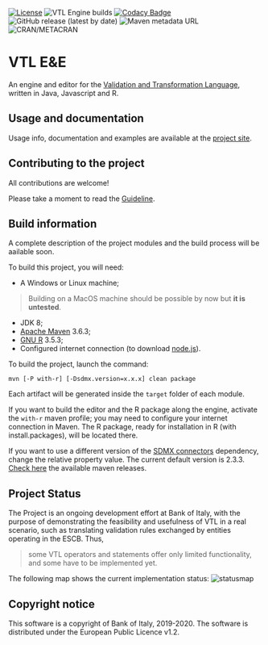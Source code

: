 [![License](https://img.shields.io/badge/license-EUPL-green)](https://joinup.ec.europa.eu/collection/eupl/eupl-text-eupl-12)
![VTL Engine builds](https://github.com/vpinna80/VTL/workflows/VTL%20Engine%20builds/badge.svg)
[![Codacy Badge](https://app.codacy.com/project/badge/Grade/c20a3a19b6744db191d9dd1b1b3a8cbf)](https://www.codacy.com/manual/valentino.pinna/VTL?utm_source=github.com&amp;utm_medium=referral&amp;utm_content=vpinna80/VTL&amp;utm_campaign=Badge_Grade)
![GitHub release (latest by date)](https://img.shields.io/github/v/release/vpinna80/VTL?label=github-release)
![Maven metadata URL](https://img.shields.io/maven-metadata/v?label=maven-release&metadataUrl=https%3A%2F%2Frepo1.maven.org%2Fmaven2%2Fit%2Fbancaditalia%2Foss%2Fvtl%2Fvtl%2Fmaven-metadata.xml)
![CRAN/METACRAN](https://img.shields.io/cran/v/RVTL?label=cran-release)

# VTL E&E

An engine and editor for the 
[Validation and Transformation Language](https://sdmx.org/?page_id=5096), 
written in Java, Javascript and R.

## Usage and documentation

Usage info, documentation and examples are available at the
[project site](http://vpinna80.github.io/VTL/).

## Contributing to the project

All contributions are welcome!

Please take a moment to read the [Guideline](CONTRIBUTING.md).

## Build information

A complete description of the project modules and the build process will be aailable soon.

To build this project, you will need:

* A Windows or Linux machine;

> Building on a MacOS machine should be possible by now but **it is untested**.

* JDK 8;
* [Apache Maven](https://maven.apache.org/) 3.6.3;
* [GNU R](https://www.r-project.org/) 3.5.3;
* Configured internet connection (to download [node.js](https://nodejs.org/)).

To build the project, launch the command:

    mvn [-P with-r] [-Dsdmx.version=x.x.x] clean package


Each artifact will be generated inside the `target` folder of each module.

If you want to build the editor and the R package along the engine, activate the 
`with-r` maven profile; you may need to configure your internet connection in 
Maven. The R package, ready for installation in R (with install.packages), will 
be located there.

If you want to use a different version of the 
[SDMX connectors](https://github.com/amattioc/SDMX.git) dependency, change 
the relative property value. The current default version is 2.3.3. [Check 
here](https://search.maven.org/artifact/it.bancaditalia.oss/sdmx) the available maven releases.

## Project Status

The Project is an ongoing development effort at Bank of Italy, with the 
purpose of demonstrating the feasibility and usefulness of VTL in a real 
scenario, such as translating validation rules exchanged by entities 
operating in the ESCB. Thus,

> some VTL operators and statements offer only limited functionality,
and some have to be implemented yet.

The following map shows the current implementation status:
![statusmap](https://vpinna80.github.io/VTL/images/VTL.png)

## Copyright notice

This software is a copyright of Bank of Italy, 2019-2020.
The software is distributed under the European Public Licence v1.2.
